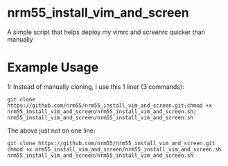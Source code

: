 # nrm55_install_vim_and_screen

A simple script that helps deploy my vimrc and screenrc quicker than manually

# Example Usage

1: Instead of manually cloning, I use this 1 liner (3 commands):
```
git clone https://github.com/nrm55/nrm55_install_vim_and_screen.git;chmod +x nrm55_install_vim_and_screen/nrm55_install_vim_and_screen.sh; nrm55_install_vim_and_screen/nrm55_install_vim_and_screen.sh
```
The above just not on one line:
```
git clone https://github.com/nrm55/nrm55_install_vim_and_screen.git
chmod +x nrm55_install_vim_and_screen/nrm55_install_vim_and_screen.sh
nrm55_install_vim_and_screen/nrm55_install_vim_and_screen.sh
```
